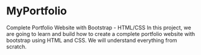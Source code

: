# MyPortfolio
Complete Portfolio Website with Bootstrap - HTML/CSS In this project, we are going to learn and build how to create a complete portfolio website with bootstrap using HTML and CSS. We will understand everything from scratch.
